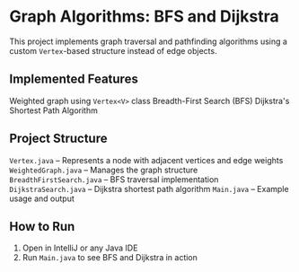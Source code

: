 # Graph Algorithms: BFS and Dijkstra

This project implements graph traversal and pathfinding algorithms using a custom `Vertex`-based structure instead of edge objects.

## Implemented Features
Weighted graph using `Vertex<V>` class
Breadth-First Search (BFS)
Dijkstra's Shortest Path Algorithm

## Project Structure
`Vertex.java` – Represents a node with adjacent vertices and edge weights
`WeightedGraph.java` – Manages the graph structure
`BreadthFirstSearch.java` – BFS traversal implementation
`DijkstraSearch.java` – Dijkstra shortest path algorithm
`Main.java` – Example usage and output

## How to Run
1. Open in IntelliJ or any Java IDE
2. Run `Main.java` to see BFS and Dijkstra in action

